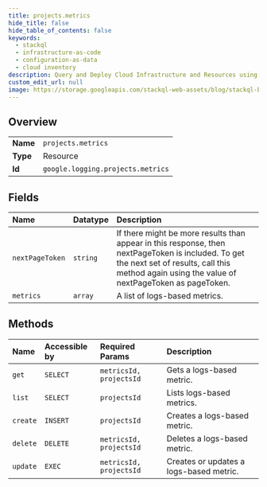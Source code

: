 ```yaml
---
title: projects.metrics
hide_title: false
hide_table_of_contents: false
keywords:
  - stackql
  - infrastructure-as-code
  - configuration-as-data
  - cloud inventory
description: Query and Deploy Cloud Infrastructure and Resources using SQL
custom_edit_url: null
image: https://storage.googleapis.com/stackql-web-assets/blog/stackql-blog-post-featured-image.png
---
```

  
    

## Overview
<table><tbody>
<tr><td><b>Name</b></td><td><code>projects.metrics</code></td></tr>
<tr><td><b>Type</b></td><td>Resource</td></tr>
<tr><td><b>Id</b></td><td><code>google.logging.projects.metrics</code></td></tr>
</tbody></table>

## Fields
| Name | Datatype | Description |
|:-----|:---------|:------------|
| `nextPageToken` | `string` | If there might be more results than appear in this response, then nextPageToken is included. To get the next set of results, call this method again using the value of nextPageToken as pageToken. |
| `metrics` | `array` | A list of logs-based metrics. |
## Methods
| Name | Accessible by | Required Params | Description |
|:-----|:--------------|:----------------|:------------|
| `get` | `SELECT` | `metricsId, projectsId` | Gets a logs-based metric. |
| `list` | `SELECT` | `projectsId` | Lists logs-based metrics. |
| `create` | `INSERT` | `projectsId` | Creates a logs-based metric. |
| `delete` | `DELETE` | `metricsId, projectsId` | Deletes a logs-based metric. |
| `update` | `EXEC` | `metricsId, projectsId` | Creates or updates a logs-based metric. |

